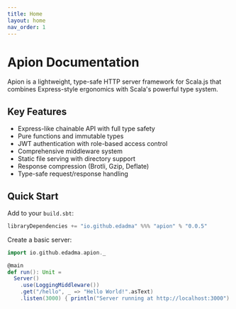 ```yaml
---
title: Home
layout: home
nav_order: 1
---
```


# Apion Documentation

Apion is a lightweight, type-safe HTTP server framework for Scala.js that combines Express-style ergonomics with Scala's powerful type system.

## Key Features

- Express-like chainable API with full type safety
- Pure functions and immutable types
- JWT authentication with role-based access control
- Comprehensive middleware system
- Static file serving with directory support
- Response compression (Brotli, Gzip, Deflate)
- Type-safe request/response handling

## Quick Start

Add to your `build.sbt`:
```scala
libraryDependencies += "io.github.edadma" %%% "apion" % "0.0.5"
```

Create a basic server:
```scala
import io.github.edadma.apion._

@main
def run(): Unit =
  Server()
    .use(LoggingMiddleware())
    .get("/hello", _ => "Hello World!".asText)
    .listen(3000) { println("Server running at http://localhost:3000") }
```

